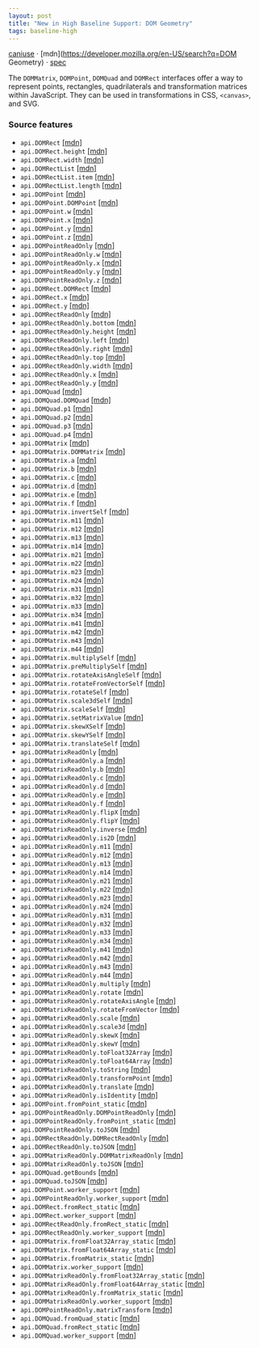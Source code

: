 ```yaml
---
layout: post
title: "New in High Baseline Support: DOM Geometry"
tags: baseline-high
---
```


[caniuse](https://caniuse.com/?search=dom-geometry) · [mdn](https://developer.mozilla.org/en-US/search?q=DOM Geometry) · [spec](https://drafts.fxtf.org/geometry-1/)

The `DOMMatrix`, `DOMPoint`, `DOMQuad` and `DOMRect` interfaces offer a way to represent points, rectangles, quadrilaterals and transformation matrices within JavaScript. They can be used in transformations in CSS, `<canvas>`, and SVG.

### Source features

- ``api.DOMRect`` [[mdn]](https://developer.mozilla.org/en-US/search?q=api.DOMRect)
- ``api.DOMRect.height`` [[mdn]](https://developer.mozilla.org/en-US/search?q=api.DOMRect.height)
- ``api.DOMRect.width`` [[mdn]](https://developer.mozilla.org/en-US/search?q=api.DOMRect.width)
- ``api.DOMRectList`` [[mdn]](https://developer.mozilla.org/en-US/search?q=api.DOMRectList)
- ``api.DOMRectList.item`` [[mdn]](https://developer.mozilla.org/en-US/search?q=api.DOMRectList.item)
- ``api.DOMRectList.length`` [[mdn]](https://developer.mozilla.org/en-US/search?q=api.DOMRectList.length)
- ``api.DOMPoint`` [[mdn]](https://developer.mozilla.org/en-US/search?q=api.DOMPoint)
- ``api.DOMPoint.DOMPoint`` [[mdn]](https://developer.mozilla.org/en-US/search?q=api.DOMPoint.DOMPoint)
- ``api.DOMPoint.w`` [[mdn]](https://developer.mozilla.org/en-US/search?q=api.DOMPoint.w)
- ``api.DOMPoint.x`` [[mdn]](https://developer.mozilla.org/en-US/search?q=api.DOMPoint.x)
- ``api.DOMPoint.y`` [[mdn]](https://developer.mozilla.org/en-US/search?q=api.DOMPoint.y)
- ``api.DOMPoint.z`` [[mdn]](https://developer.mozilla.org/en-US/search?q=api.DOMPoint.z)
- ``api.DOMPointReadOnly`` [[mdn]](https://developer.mozilla.org/en-US/search?q=api.DOMPointReadOnly)
- ``api.DOMPointReadOnly.w`` [[mdn]](https://developer.mozilla.org/en-US/search?q=api.DOMPointReadOnly.w)
- ``api.DOMPointReadOnly.x`` [[mdn]](https://developer.mozilla.org/en-US/search?q=api.DOMPointReadOnly.x)
- ``api.DOMPointReadOnly.y`` [[mdn]](https://developer.mozilla.org/en-US/search?q=api.DOMPointReadOnly.y)
- ``api.DOMPointReadOnly.z`` [[mdn]](https://developer.mozilla.org/en-US/search?q=api.DOMPointReadOnly.z)
- ``api.DOMRect.DOMRect`` [[mdn]](https://developer.mozilla.org/en-US/search?q=api.DOMRect.DOMRect)
- ``api.DOMRect.x`` [[mdn]](https://developer.mozilla.org/en-US/search?q=api.DOMRect.x)
- ``api.DOMRect.y`` [[mdn]](https://developer.mozilla.org/en-US/search?q=api.DOMRect.y)
- ``api.DOMRectReadOnly`` [[mdn]](https://developer.mozilla.org/en-US/search?q=api.DOMRectReadOnly)
- ``api.DOMRectReadOnly.bottom`` [[mdn]](https://developer.mozilla.org/en-US/search?q=api.DOMRectReadOnly.bottom)
- ``api.DOMRectReadOnly.height`` [[mdn]](https://developer.mozilla.org/en-US/search?q=api.DOMRectReadOnly.height)
- ``api.DOMRectReadOnly.left`` [[mdn]](https://developer.mozilla.org/en-US/search?q=api.DOMRectReadOnly.left)
- ``api.DOMRectReadOnly.right`` [[mdn]](https://developer.mozilla.org/en-US/search?q=api.DOMRectReadOnly.right)
- ``api.DOMRectReadOnly.top`` [[mdn]](https://developer.mozilla.org/en-US/search?q=api.DOMRectReadOnly.top)
- ``api.DOMRectReadOnly.width`` [[mdn]](https://developer.mozilla.org/en-US/search?q=api.DOMRectReadOnly.width)
- ``api.DOMRectReadOnly.x`` [[mdn]](https://developer.mozilla.org/en-US/search?q=api.DOMRectReadOnly.x)
- ``api.DOMRectReadOnly.y`` [[mdn]](https://developer.mozilla.org/en-US/search?q=api.DOMRectReadOnly.y)
- ``api.DOMQuad`` [[mdn]](https://developer.mozilla.org/en-US/search?q=api.DOMQuad)
- ``api.DOMQuad.DOMQuad`` [[mdn]](https://developer.mozilla.org/en-US/search?q=api.DOMQuad.DOMQuad)
- ``api.DOMQuad.p1`` [[mdn]](https://developer.mozilla.org/en-US/search?q=api.DOMQuad.p1)
- ``api.DOMQuad.p2`` [[mdn]](https://developer.mozilla.org/en-US/search?q=api.DOMQuad.p2)
- ``api.DOMQuad.p3`` [[mdn]](https://developer.mozilla.org/en-US/search?q=api.DOMQuad.p3)
- ``api.DOMQuad.p4`` [[mdn]](https://developer.mozilla.org/en-US/search?q=api.DOMQuad.p4)
- ``api.DOMMatrix`` [[mdn]](https://developer.mozilla.org/en-US/search?q=api.DOMMatrix)
- ``api.DOMMatrix.DOMMatrix`` [[mdn]](https://developer.mozilla.org/en-US/search?q=api.DOMMatrix.DOMMatrix)
- ``api.DOMMatrix.a`` [[mdn]](https://developer.mozilla.org/en-US/search?q=api.DOMMatrix.a)
- ``api.DOMMatrix.b`` [[mdn]](https://developer.mozilla.org/en-US/search?q=api.DOMMatrix.b)
- ``api.DOMMatrix.c`` [[mdn]](https://developer.mozilla.org/en-US/search?q=api.DOMMatrix.c)
- ``api.DOMMatrix.d`` [[mdn]](https://developer.mozilla.org/en-US/search?q=api.DOMMatrix.d)
- ``api.DOMMatrix.e`` [[mdn]](https://developer.mozilla.org/en-US/search?q=api.DOMMatrix.e)
- ``api.DOMMatrix.f`` [[mdn]](https://developer.mozilla.org/en-US/search?q=api.DOMMatrix.f)
- ``api.DOMMatrix.invertSelf`` [[mdn]](https://developer.mozilla.org/en-US/search?q=api.DOMMatrix.invertSelf)
- ``api.DOMMatrix.m11`` [[mdn]](https://developer.mozilla.org/en-US/search?q=api.DOMMatrix.m11)
- ``api.DOMMatrix.m12`` [[mdn]](https://developer.mozilla.org/en-US/search?q=api.DOMMatrix.m12)
- ``api.DOMMatrix.m13`` [[mdn]](https://developer.mozilla.org/en-US/search?q=api.DOMMatrix.m13)
- ``api.DOMMatrix.m14`` [[mdn]](https://developer.mozilla.org/en-US/search?q=api.DOMMatrix.m14)
- ``api.DOMMatrix.m21`` [[mdn]](https://developer.mozilla.org/en-US/search?q=api.DOMMatrix.m21)
- ``api.DOMMatrix.m22`` [[mdn]](https://developer.mozilla.org/en-US/search?q=api.DOMMatrix.m22)
- ``api.DOMMatrix.m23`` [[mdn]](https://developer.mozilla.org/en-US/search?q=api.DOMMatrix.m23)
- ``api.DOMMatrix.m24`` [[mdn]](https://developer.mozilla.org/en-US/search?q=api.DOMMatrix.m24)
- ``api.DOMMatrix.m31`` [[mdn]](https://developer.mozilla.org/en-US/search?q=api.DOMMatrix.m31)
- ``api.DOMMatrix.m32`` [[mdn]](https://developer.mozilla.org/en-US/search?q=api.DOMMatrix.m32)
- ``api.DOMMatrix.m33`` [[mdn]](https://developer.mozilla.org/en-US/search?q=api.DOMMatrix.m33)
- ``api.DOMMatrix.m34`` [[mdn]](https://developer.mozilla.org/en-US/search?q=api.DOMMatrix.m34)
- ``api.DOMMatrix.m41`` [[mdn]](https://developer.mozilla.org/en-US/search?q=api.DOMMatrix.m41)
- ``api.DOMMatrix.m42`` [[mdn]](https://developer.mozilla.org/en-US/search?q=api.DOMMatrix.m42)
- ``api.DOMMatrix.m43`` [[mdn]](https://developer.mozilla.org/en-US/search?q=api.DOMMatrix.m43)
- ``api.DOMMatrix.m44`` [[mdn]](https://developer.mozilla.org/en-US/search?q=api.DOMMatrix.m44)
- ``api.DOMMatrix.multiplySelf`` [[mdn]](https://developer.mozilla.org/en-US/search?q=api.DOMMatrix.multiplySelf)
- ``api.DOMMatrix.preMultiplySelf`` [[mdn]](https://developer.mozilla.org/en-US/search?q=api.DOMMatrix.preMultiplySelf)
- ``api.DOMMatrix.rotateAxisAngleSelf`` [[mdn]](https://developer.mozilla.org/en-US/search?q=api.DOMMatrix.rotateAxisAngleSelf)
- ``api.DOMMatrix.rotateFromVectorSelf`` [[mdn]](https://developer.mozilla.org/en-US/search?q=api.DOMMatrix.rotateFromVectorSelf)
- ``api.DOMMatrix.rotateSelf`` [[mdn]](https://developer.mozilla.org/en-US/search?q=api.DOMMatrix.rotateSelf)
- ``api.DOMMatrix.scale3dSelf`` [[mdn]](https://developer.mozilla.org/en-US/search?q=api.DOMMatrix.scale3dSelf)
- ``api.DOMMatrix.scaleSelf`` [[mdn]](https://developer.mozilla.org/en-US/search?q=api.DOMMatrix.scaleSelf)
- ``api.DOMMatrix.setMatrixValue`` [[mdn]](https://developer.mozilla.org/en-US/search?q=api.DOMMatrix.setMatrixValue)
- ``api.DOMMatrix.skewXSelf`` [[mdn]](https://developer.mozilla.org/en-US/search?q=api.DOMMatrix.skewXSelf)
- ``api.DOMMatrix.skewYSelf`` [[mdn]](https://developer.mozilla.org/en-US/search?q=api.DOMMatrix.skewYSelf)
- ``api.DOMMatrix.translateSelf`` [[mdn]](https://developer.mozilla.org/en-US/search?q=api.DOMMatrix.translateSelf)
- ``api.DOMMatrixReadOnly`` [[mdn]](https://developer.mozilla.org/en-US/search?q=api.DOMMatrixReadOnly)
- ``api.DOMMatrixReadOnly.a`` [[mdn]](https://developer.mozilla.org/en-US/search?q=api.DOMMatrixReadOnly.a)
- ``api.DOMMatrixReadOnly.b`` [[mdn]](https://developer.mozilla.org/en-US/search?q=api.DOMMatrixReadOnly.b)
- ``api.DOMMatrixReadOnly.c`` [[mdn]](https://developer.mozilla.org/en-US/search?q=api.DOMMatrixReadOnly.c)
- ``api.DOMMatrixReadOnly.d`` [[mdn]](https://developer.mozilla.org/en-US/search?q=api.DOMMatrixReadOnly.d)
- ``api.DOMMatrixReadOnly.e`` [[mdn]](https://developer.mozilla.org/en-US/search?q=api.DOMMatrixReadOnly.e)
- ``api.DOMMatrixReadOnly.f`` [[mdn]](https://developer.mozilla.org/en-US/search?q=api.DOMMatrixReadOnly.f)
- ``api.DOMMatrixReadOnly.flipX`` [[mdn]](https://developer.mozilla.org/en-US/search?q=api.DOMMatrixReadOnly.flipX)
- ``api.DOMMatrixReadOnly.flipY`` [[mdn]](https://developer.mozilla.org/en-US/search?q=api.DOMMatrixReadOnly.flipY)
- ``api.DOMMatrixReadOnly.inverse`` [[mdn]](https://developer.mozilla.org/en-US/search?q=api.DOMMatrixReadOnly.inverse)
- ``api.DOMMatrixReadOnly.is2D`` [[mdn]](https://developer.mozilla.org/en-US/search?q=api.DOMMatrixReadOnly.is2D)
- ``api.DOMMatrixReadOnly.m11`` [[mdn]](https://developer.mozilla.org/en-US/search?q=api.DOMMatrixReadOnly.m11)
- ``api.DOMMatrixReadOnly.m12`` [[mdn]](https://developer.mozilla.org/en-US/search?q=api.DOMMatrixReadOnly.m12)
- ``api.DOMMatrixReadOnly.m13`` [[mdn]](https://developer.mozilla.org/en-US/search?q=api.DOMMatrixReadOnly.m13)
- ``api.DOMMatrixReadOnly.m14`` [[mdn]](https://developer.mozilla.org/en-US/search?q=api.DOMMatrixReadOnly.m14)
- ``api.DOMMatrixReadOnly.m21`` [[mdn]](https://developer.mozilla.org/en-US/search?q=api.DOMMatrixReadOnly.m21)
- ``api.DOMMatrixReadOnly.m22`` [[mdn]](https://developer.mozilla.org/en-US/search?q=api.DOMMatrixReadOnly.m22)
- ``api.DOMMatrixReadOnly.m23`` [[mdn]](https://developer.mozilla.org/en-US/search?q=api.DOMMatrixReadOnly.m23)
- ``api.DOMMatrixReadOnly.m24`` [[mdn]](https://developer.mozilla.org/en-US/search?q=api.DOMMatrixReadOnly.m24)
- ``api.DOMMatrixReadOnly.m31`` [[mdn]](https://developer.mozilla.org/en-US/search?q=api.DOMMatrixReadOnly.m31)
- ``api.DOMMatrixReadOnly.m32`` [[mdn]](https://developer.mozilla.org/en-US/search?q=api.DOMMatrixReadOnly.m32)
- ``api.DOMMatrixReadOnly.m33`` [[mdn]](https://developer.mozilla.org/en-US/search?q=api.DOMMatrixReadOnly.m33)
- ``api.DOMMatrixReadOnly.m34`` [[mdn]](https://developer.mozilla.org/en-US/search?q=api.DOMMatrixReadOnly.m34)
- ``api.DOMMatrixReadOnly.m41`` [[mdn]](https://developer.mozilla.org/en-US/search?q=api.DOMMatrixReadOnly.m41)
- ``api.DOMMatrixReadOnly.m42`` [[mdn]](https://developer.mozilla.org/en-US/search?q=api.DOMMatrixReadOnly.m42)
- ``api.DOMMatrixReadOnly.m43`` [[mdn]](https://developer.mozilla.org/en-US/search?q=api.DOMMatrixReadOnly.m43)
- ``api.DOMMatrixReadOnly.m44`` [[mdn]](https://developer.mozilla.org/en-US/search?q=api.DOMMatrixReadOnly.m44)
- ``api.DOMMatrixReadOnly.multiply`` [[mdn]](https://developer.mozilla.org/en-US/search?q=api.DOMMatrixReadOnly.multiply)
- ``api.DOMMatrixReadOnly.rotate`` [[mdn]](https://developer.mozilla.org/en-US/search?q=api.DOMMatrixReadOnly.rotate)
- ``api.DOMMatrixReadOnly.rotateAxisAngle`` [[mdn]](https://developer.mozilla.org/en-US/search?q=api.DOMMatrixReadOnly.rotateAxisAngle)
- ``api.DOMMatrixReadOnly.rotateFromVector`` [[mdn]](https://developer.mozilla.org/en-US/search?q=api.DOMMatrixReadOnly.rotateFromVector)
- ``api.DOMMatrixReadOnly.scale`` [[mdn]](https://developer.mozilla.org/en-US/search?q=api.DOMMatrixReadOnly.scale)
- ``api.DOMMatrixReadOnly.scale3d`` [[mdn]](https://developer.mozilla.org/en-US/search?q=api.DOMMatrixReadOnly.scale3d)
- ``api.DOMMatrixReadOnly.skewX`` [[mdn]](https://developer.mozilla.org/en-US/search?q=api.DOMMatrixReadOnly.skewX)
- ``api.DOMMatrixReadOnly.skewY`` [[mdn]](https://developer.mozilla.org/en-US/search?q=api.DOMMatrixReadOnly.skewY)
- ``api.DOMMatrixReadOnly.toFloat32Array`` [[mdn]](https://developer.mozilla.org/en-US/search?q=api.DOMMatrixReadOnly.toFloat32Array)
- ``api.DOMMatrixReadOnly.toFloat64Array`` [[mdn]](https://developer.mozilla.org/en-US/search?q=api.DOMMatrixReadOnly.toFloat64Array)
- ``api.DOMMatrixReadOnly.toString`` [[mdn]](https://developer.mozilla.org/en-US/search?q=api.DOMMatrixReadOnly.toString)
- ``api.DOMMatrixReadOnly.transformPoint`` [[mdn]](https://developer.mozilla.org/en-US/search?q=api.DOMMatrixReadOnly.transformPoint)
- ``api.DOMMatrixReadOnly.translate`` [[mdn]](https://developer.mozilla.org/en-US/search?q=api.DOMMatrixReadOnly.translate)
- ``api.DOMMatrixReadOnly.isIdentity`` [[mdn]](https://developer.mozilla.org/en-US/search?q=api.DOMMatrixReadOnly.isIdentity)
- ``api.DOMPoint.fromPoint_static`` [[mdn]](https://developer.mozilla.org/en-US/search?q=api.DOMPoint.fromPoint_static)
- ``api.DOMPointReadOnly.DOMPointReadOnly`` [[mdn]](https://developer.mozilla.org/en-US/search?q=api.DOMPointReadOnly.DOMPointReadOnly)
- ``api.DOMPointReadOnly.fromPoint_static`` [[mdn]](https://developer.mozilla.org/en-US/search?q=api.DOMPointReadOnly.fromPoint_static)
- ``api.DOMPointReadOnly.toJSON`` [[mdn]](https://developer.mozilla.org/en-US/search?q=api.DOMPointReadOnly.toJSON)
- ``api.DOMRectReadOnly.DOMRectReadOnly`` [[mdn]](https://developer.mozilla.org/en-US/search?q=api.DOMRectReadOnly.DOMRectReadOnly)
- ``api.DOMRectReadOnly.toJSON`` [[mdn]](https://developer.mozilla.org/en-US/search?q=api.DOMRectReadOnly.toJSON)
- ``api.DOMMatrixReadOnly.DOMMatrixReadOnly`` [[mdn]](https://developer.mozilla.org/en-US/search?q=api.DOMMatrixReadOnly.DOMMatrixReadOnly)
- ``api.DOMMatrixReadOnly.toJSON`` [[mdn]](https://developer.mozilla.org/en-US/search?q=api.DOMMatrixReadOnly.toJSON)
- ``api.DOMQuad.getBounds`` [[mdn]](https://developer.mozilla.org/en-US/search?q=api.DOMQuad.getBounds)
- ``api.DOMQuad.toJSON`` [[mdn]](https://developer.mozilla.org/en-US/search?q=api.DOMQuad.toJSON)
- ``api.DOMPoint.worker_support`` [[mdn]](https://developer.mozilla.org/en-US/search?q=api.DOMPoint.worker_support)
- ``api.DOMPointReadOnly.worker_support`` [[mdn]](https://developer.mozilla.org/en-US/search?q=api.DOMPointReadOnly.worker_support)
- ``api.DOMRect.fromRect_static`` [[mdn]](https://developer.mozilla.org/en-US/search?q=api.DOMRect.fromRect_static)
- ``api.DOMRect.worker_support`` [[mdn]](https://developer.mozilla.org/en-US/search?q=api.DOMRect.worker_support)
- ``api.DOMRectReadOnly.fromRect_static`` [[mdn]](https://developer.mozilla.org/en-US/search?q=api.DOMRectReadOnly.fromRect_static)
- ``api.DOMRectReadOnly.worker_support`` [[mdn]](https://developer.mozilla.org/en-US/search?q=api.DOMRectReadOnly.worker_support)
- ``api.DOMMatrix.fromFloat32Array_static`` [[mdn]](https://developer.mozilla.org/en-US/search?q=api.DOMMatrix.fromFloat32Array_static)
- ``api.DOMMatrix.fromFloat64Array_static`` [[mdn]](https://developer.mozilla.org/en-US/search?q=api.DOMMatrix.fromFloat64Array_static)
- ``api.DOMMatrix.fromMatrix_static`` [[mdn]](https://developer.mozilla.org/en-US/search?q=api.DOMMatrix.fromMatrix_static)
- ``api.DOMMatrix.worker_support`` [[mdn]](https://developer.mozilla.org/en-US/search?q=api.DOMMatrix.worker_support)
- ``api.DOMMatrixReadOnly.fromFloat32Array_static`` [[mdn]](https://developer.mozilla.org/en-US/search?q=api.DOMMatrixReadOnly.fromFloat32Array_static)
- ``api.DOMMatrixReadOnly.fromFloat64Array_static`` [[mdn]](https://developer.mozilla.org/en-US/search?q=api.DOMMatrixReadOnly.fromFloat64Array_static)
- ``api.DOMMatrixReadOnly.fromMatrix_static`` [[mdn]](https://developer.mozilla.org/en-US/search?q=api.DOMMatrixReadOnly.fromMatrix_static)
- ``api.DOMMatrixReadOnly.worker_support`` [[mdn]](https://developer.mozilla.org/en-US/search?q=api.DOMMatrixReadOnly.worker_support)
- ``api.DOMPointReadOnly.matrixTransform`` [[mdn]](https://developer.mozilla.org/en-US/search?q=api.DOMPointReadOnly.matrixTransform)
- ``api.DOMQuad.fromQuad_static`` [[mdn]](https://developer.mozilla.org/en-US/search?q=api.DOMQuad.fromQuad_static)
- ``api.DOMQuad.fromRect_static`` [[mdn]](https://developer.mozilla.org/en-US/search?q=api.DOMQuad.fromRect_static)
- ``api.DOMQuad.worker_support`` [[mdn]](https://developer.mozilla.org/en-US/search?q=api.DOMQuad.worker_support)
